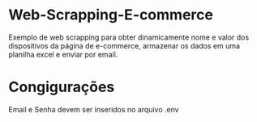 # Web-Scrapping-E-commerce
Exemplo de web scrapping para obter dinamicamente nome e valor dos dispositivos da página de e-commerce, armazenar os dados em uma planilha excel e enviar por email.


# Congigurações
Email e Senha devem ser inseridos no arquivo .env
